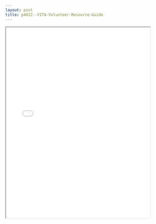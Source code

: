 ```yaml
---
layout: post
title: p4012--VITA-Volunteer-Resource-Guide
---
```


<div class="pdf-container">
<iframe src="/ea//_pdf-2-md/p4012--VITA-Volunteer-Resource-Guide.pdf" height="600" width="90%" allowFullScreen="true"></iframe>
</div>

